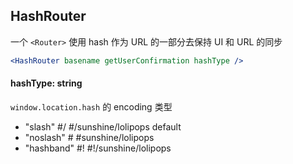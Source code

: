 ## HashRouter

一个 `<Router>` 使用 hash 作为 URL 的一部分去保持 UI 和 URL 的同步

```jsx
<HashRouter basename getUserConfirmation hashType />
```

#### hashType: string

`window.location.hash` 的 encoding 类型

- "slash" #/ #/sunshine/lolipops default
- "noslash" # #sunshine/lolipops
- "hashband" #! #!/sunshine/lolipops
